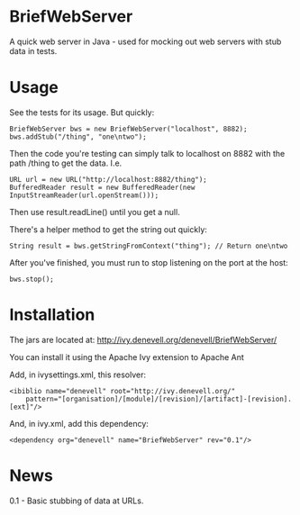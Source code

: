 BriefWebServer
==============

A quick web server in Java - used for mocking out web servers with stub data in tests.

Usage
=====

See the tests for its usage. But quickly:

	BriefWebServer bws = new BriefWebServer("localhost", 8882);
	bws.addStub("/thing", "one\ntwo");
	
Then the code you're testing can simply talk to localhost on 8882 with the path /thing to get the data. I.e.

	URL url = new URL("http://localhost:8882/thing");
	BufferedReader result = new BufferedReader(new InputStreamReader(url.openStream()));

Then use result.readLine() until you get a null.

There's a helper method to get the string out quickly: 

	String result = bws.getStringFromContext("thing"); // Return one\ntwo

After you've finished, you must run to stop listening on the port at the host:

	bws.stop();

Installation
============

The jars are located at: http://ivy.denevell.org/denevell/BriefWebServer/

You can install it using the Apache Ivy extension to Apache Ant

Add, in ivysettings.xml, this resolver: 

	<ibiblio name="denevell" root="http://ivy.denevell.org/" 
		pattern="[organisation]/[module]/[revision]/[artifact]-[revision].[ext]"/>

And, in ivy.xml, add this dependency: 

	<dependency org="denevell" name="BriefWebServer" rev="0.1"/>

News
====

0.1 - Basic stubbing of data at URLs.
